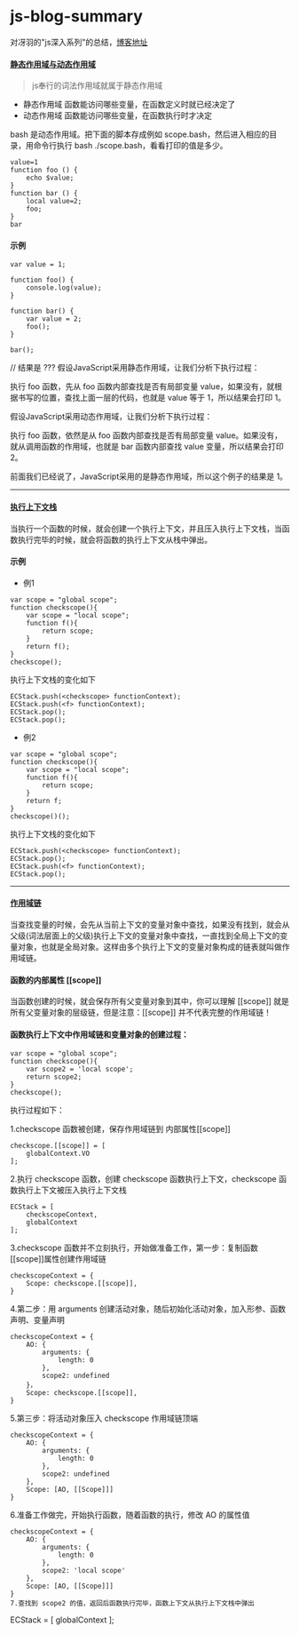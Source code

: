 # js-blog-summary
对冴羽的"js深入系列"的总结，[博客地址](https://github.com/mqyqingfeng/Blog)

#### [静态作用域与动态作用域](https://github.com/mqyqingfeng/Blog/issues/3)
> js奉行的词法作用域就属于静态作用域
* 静态作用域
函数能访问哪些变量，在函数定义时就已经决定了
* 动态作用域
函数能访问哪些变量，在函数执行时才决定

bash 是动态作用域。把下面的脚本存成例如 scope.bash，然后进入相应的目录，用命令行执行 bash ./scope.bash，看看打印的值是多少。
```
value=1
function foo () {
    echo $value;
}
function bar () {
    local value=2;
    foo;
}
bar
```

#### 示例
```
var value = 1;

function foo() {
    console.log(value);
}

function bar() {
    var value = 2;
    foo();
}

bar();
```
// 结果是 ???
假设JavaScript采用静态作用域，让我们分析下执行过程：

执行 foo 函数，先从 foo 函数内部查找是否有局部变量 value，如果没有，就根据书写的位置，查找上面一层的代码，也就是 value 等于 1，所以结果会打印 1。

假设JavaScript采用动态作用域，让我们分析下执行过程：

执行 foo 函数，依然是从 foo 函数内部查找是否有局部变量 value。如果没有，就从调用函数的作用域，也就是 bar 函数内部查找 value 变量，所以结果会打印 2。

前面我们已经说了，JavaScript采用的是静态作用域，所以这个例子的结果是 1。

---
#### [执行上下文栈](https://github.com/mqyqingfeng/Blog/issues/4)
当执行一个函数的时候，就会创建一个执行上下文，并且压入执行上下文栈，当函数执行完毕的时候，就会将函数的执行上下文从栈中弹出。

#### 示例
* 例1
```
var scope = "global scope";
function checkscope(){
    var scope = "local scope";
    function f(){
        return scope;
    }
    return f();
}
checkscope();
```
执行上下文栈的变化如下
```
ECStack.push(<checkscope> functionContext);
ECStack.push(<f> functionContext);
ECStack.pop();
ECStack.pop();
```
* 例2
```
var scope = "global scope";
function checkscope(){
    var scope = "local scope";
    function f(){
        return scope;
    }
    return f;
}
checkscope()();
```
执行上下文栈的变化如下
```
ECStack.push(<checkscope> functionContext);
ECStack.pop();
ECStack.push(<f> functionContext);
ECStack.pop();
```
---
#### [作用域链](https://github.com/mqyqingfeng/Blog/issues/6)
当查找变量的时候，会先从当前上下文的变量对象中查找，如果没有找到，就会从父级(词法层面上的父级)执行上下文的变量对象中查找，一直找到全局上下文的变量对象，也就是全局对象。这样由多个执行上下文的变量对象构成的链表就叫做作用域链。

#### 函数的内部属性 [[scope]]
当函数创建的时候，就会保存所有父变量对象到其中，你可以理解 [[scope]] 就是所有父变量对象的层级链，但是注意：[[scope]] 并不代表完整的作用域链！

#### 函数执行上下文中作用域链和变量对象的创建过程：
```
var scope = "global scope";
function checkscope(){
    var scope2 = 'local scope';
    return scope2;
}
checkscope();
```
执行过程如下：

1.checkscope 函数被创建，保存作用域链到 内部属性[[scope]]
```
checkscope.[[scope]] = [
    globalContext.VO
];
```
2.执行 checkscope 函数，创建 checkscope 函数执行上下文，checkscope 函数执行上下文被压入执行上下文栈
```
ECStack = [
    checkscopeContext,
    globalContext
];
```
3.checkscope 函数并不立刻执行，开始做准备工作，第一步：复制函数[[scope]]属性创建作用域链
```
checkscopeContext = {
    Scope: checkscope.[[scope]],
}
```
4.第二步：用 arguments 创建活动对象，随后初始化活动对象，加入形参、函数声明、变量声明
```
checkscopeContext = {
    AO: {
        arguments: {
            length: 0
        },
        scope2: undefined
    }，
    Scope: checkscope.[[scope]],
}
```
5.第三步：将活动对象压入 checkscope 作用域链顶端
```
checkscopeContext = {
    AO: {
        arguments: {
            length: 0
        },
        scope2: undefined
    },
    Scope: [AO, [[Scope]]]
}
```
6.准备工作做完，开始执行函数，随着函数的执行，修改 AO 的属性值
```
checkscopeContext = {
    AO: {
        arguments: {
            length: 0
        },
        scope2: 'local scope'
    },
    Scope: [AO, [[Scope]]]
}
7.查找到 scope2 的值，返回后函数执行完毕，函数上下文从执行上下文栈中弹出
```
ECStack = [
    globalContext
];
```




